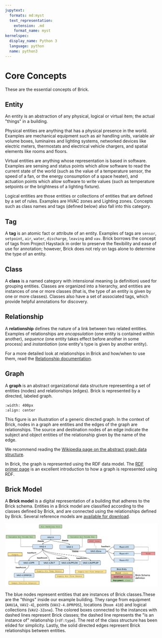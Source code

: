```yaml
---
jupytext:
  formats: md:myst
  text_representation:
    extension: .md
    format_name: myst
kernelspec:
  display_name: Python 3
  language: python
  name: python3
---
```


Core Concepts
==============

These are the essential concepts of Brick.

## Entity

An entity is an abstraction of any physical, logical or virtual item; the actual "things" in a building.

Physical entities are anything that has a physical presence in the world.
Examples are mechanical equipment such as air handling units, variable air volume boxes, luminaires and lighting systems, networked devices like electric meters, thermostats and electrical vehicle chargers, and spatial elements like rooms and floors.

Virtual entities are anything whose representation is based in software.
Examples are sensing and status points which allow software to read the current state of the world (such as the value of a temperature sensor, the speed of a fan, or the energy consumption of a space heater), and actuation points which allow software to write values (such as temperature setpoints or the brightness of a lighting fixture).

Logical entities are those entities or collections of entities that are defined by a set of rules.
Examples are HVAC zones and Lighting zones.
Concepts such as class names and tags (defined below) also fall into this category.
</details>

## Tag

A **tag** is an atomic fact or attribute of an entity.
Examples of tags are `sensor`, `setpoint`, `air`, `water`, `discharge`, `leaving` and `vav`.
Brick borrows the concept of tags from Project Haystack in order to preserve the flexibility and ease of use for annotation; however, Brick does not rely on tags alone to determine the type of an entity.

## Class

A **class** is a named category with intensional meaning (a definition) used for grouping entities.
Classes are organized into a hierarchy, and entities are instances of one or more classes (that is, the type of an entity is given by one or more classes).
Classes also have a set of associated tags, which provide helpful annotations for discovery.

## Relationship

A **relationship** defines the nature of a link between two related entities.
Examples of relationships are *encapsulation* (one entity is contained within another), *sequence* (one entity takes effect before another in some process) and *instantiation* (one entity's type is given by another entity).

For a more detailed look at relationships in Brick and how/when to use them, read the [Relationship documentation](/brick/relationships).

## Graph

A **graph** is an abstract organizational data structure representing a set of entities (nodes) and relationships (edges). Brick is represented by a directed, labeled graph.

```{image} ../img/node-edge-graph.png
:width: 400px
:align: center
```

This figure is an illustration of a generic directed graph. In the context of Brick, nodes in a graph are entities and the edges of the graph are relationships. The source and destination nodes of an edge indicate the subject and object entities of the relationship given by the name of the edge.

We recommend reading the [Wikipedia page on the abstract graph data structure](https://en.wikipedia.org/wiki/Graph_(abstract_data_type)).

In Brick, the graph is represented using the RDF data model. The [RDF primer page](https://www.w3.org/TR/rdf11-concepts/) is an excellent introduction to how a graph is represented using RDF.


## Brick Model 

A **Brick model** is a digital representation of a building that adheres to the Brick schema. Entities in a Brick model are classified according to the classes defined by Brick, and are connected using the relationships defined by Brick. Several reference models are [available for download](/resources/#reference-brick-models).

![Brick Model Example](../img/brick-model-example.png)


The blue nodes represent entities that are instances of Brick classes.These are the "things" inside our example building. They range from equipment (`AHU1A`, `VAV2-4`), points (`VAV2-4.DPRPOS`), locations (`Room 410`) and logical collections (`VAV2-3Zone`). The colored boxes connected to the instances with dashed lines represent Brick classes; the dashed line represents the "is an instance of" relationship (`rdf:type`). The rest of the class structure has been elided for simplicity. Lastly, the solid directed edges represent Brick relationships between entities.
